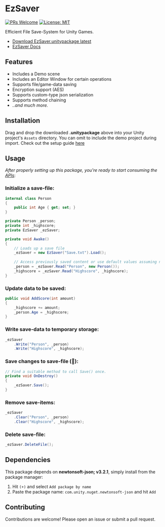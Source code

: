 # EzSaver 
[![PRs Welcome](https://img.shields.io/badge/PRs-welcome-blue)](http://makeapullrequest.com) [![License: MIT](https://img.shields.io/badge/License-MIT-blue)](https://github.com/ebukaracer/ebukaracer/blob/ebukaracer-resources/LICENSE.md)

Efficient File Save-System for Unity Games.
- [Download EzSaver.unitypackage latest](https://github.com/ebukaracer/EzUnityUtils/releases/download/EzSaver-v2.0.0/EzSaver.unitypackage)
- [EzSaver Docs](https://github.com/ebukaracer/EzUnityUtils/blob/pkg-EzSaver/DOCS.md)

## Features
- Includes a Demo scene
- Includes an Editor Window for certain operations
- Supports file/game-data saving
- Encryption support (AES)
- Supports custom-type json serialization
- Supports method chaining
- *..and much more.*

## Installation
Drag and drop the downloaded **.unitypackage** above into your Unity project's `Assets` directory. You can omit to include the demo project during import. Check out the setup guide [here](https://github.com/ebukaracer/EzUnityUtils/blob/main/SETUPGUIDE.md)

## Usage
*After properly setting up this package, you're ready to start consuming the [APIs](https://github.com/ebukaracer/EzUnityUtils/blob/pkg-EzSaver/DOCS.md#public-apis)*:

### Initialize a save-file:
``` csharp
internal class Person  
{  
    public int Age { get; set; }  
}

private Person _person;
private int _highscore;
private EzSaver _ezSaver;

private void Awake()  
{
	// Loads up a save file
	_ezSaver = new EzSaver("Save.txt").Load();
	
	// Access previously saved content or use default values assuming not available:
	_person = _ezSaver.Read("Person", new Person());
	_highscore = _ezSaver.Read("Highscore", _highscore);
}
```

### Update data to be saved: 
``` csharp
public void AddScore(int amount)  
{
	_highscore += amount;  
	_person.Age = _highscore;
}
```

### Write save-data to temporary storage:
``` csharp
_ezSaver  
    .Write("Person", _person)  
    .Write("Highscore", _highscore);
```

### Save changes to save-file (📌):
``` csharp
// Find a suitable method to call Save() once.
private void OnDestroy()  
{
	_ezSaver.Save();
}
```

### Remove save-items:
``` csharp
_ezSaver  
    .Clear("Person", _person)  
    .Clear("Highscore", _highscore);
```

### Delete save-file:
``` csharp
_ezSaver.DeleteFile();
```

## Dependencies
This package depends on **newtonsoft-json; v3.2.1**, simply install from the package manager:
1. Hit `(+)` and select `Add package by name` 
2. Paste the package name: `com.unity.nuget.newtonsoft-json` and hit `Add`

## Contributing  
Contributions are welcome! Please open an issue or submit a pull request.